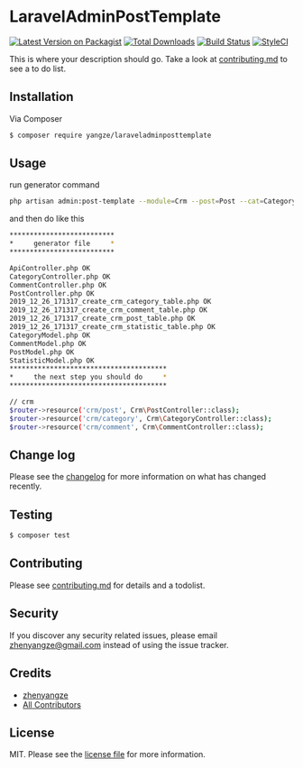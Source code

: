 # LaravelAdminPostTemplate

[![Latest Version on Packagist][ico-version]][link-packagist]
[![Total Downloads][ico-downloads]][link-downloads]
[![Build Status][ico-travis]][link-travis]
[![StyleCI][ico-styleci]][link-styleci]

This is where your description should go. Take a look at [contributing.md](contributing.md) to see a to do list.

## Installation

Via Composer

``` bash
$ composer require yangze/laraveladminposttemplate
```

## Usage
run generator command
``` bash
php artisan admin:post-template --module=Crm --post=Post --cat=Category --stat=Statistic --comm=Comment --force
```

and then do like this
``` bash
**************************
*     generator file     *
**************************

ApiController.php OK
CategoryController.php OK
CommentController.php OK
PostController.php OK
2019_12_26_171317_create_crm_category_table.php OK
2019_12_26_171317_create_crm_comment_table.php OK
2019_12_26_171317_create_crm_post_table.php OK
2019_12_26_171317_create_crm_statistic_table.php OK
CategoryModel.php OK
CommentModel.php OK
PostModel.php OK
StatisticModel.php OK
***************************************
*     the next step you should do     *
***************************************

// crm
$router->resource('crm/post', Crm\PostController::class);
$router->resource('crm/category', Crm\CategoryController::class);
$router->resource('crm/comment', Crm\CommentController::class);
```

## Change log

Please see the [changelog](changelog.md) for more information on what has changed recently.

## Testing

``` bash
$ composer test
```

## Contributing

Please see [contributing.md](contributing.md) for details and a todolist.

## Security

If you discover any security related issues, please email zhenyangze@gmail.com instead of using the issue tracker.

## Credits

- [zhenyangze][link-author]
- [All Contributors][link-contributors]

## License

MIT. Please see the [license file](license.md) for more information.

[ico-version]: https://img.shields.io/packagist/v/yangze/laraveladminposttemplate.svg?style=flat-square
[ico-downloads]: https://img.shields.io/packagist/dt/yangze/laraveladminposttemplate.svg?style=flat-square
[ico-travis]: https://img.shields.io/travis/yangze/laraveladminposttemplate/master.svg?style=flat-square
[ico-styleci]: https://styleci.io/repos/12345678/shield

[link-packagist]: https://packagist.org/packages/yangze/laraveladminposttemplate
[link-downloads]: https://packagist.org/packages/yangze/laraveladminposttemplate
[link-travis]: https://travis-ci.org/yangze/laraveladminposttemplate
[link-styleci]: https://styleci.io/repos/12345678
[link-author]: https://github.com/zhenyangze
[link-contributors]: ../../contributors
